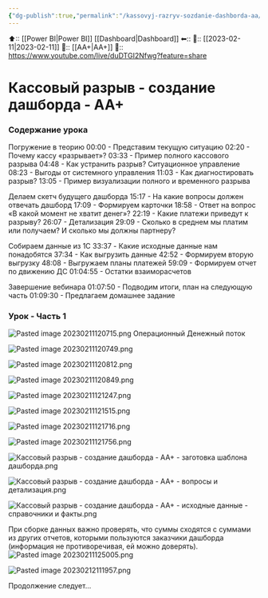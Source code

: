 ```yaml
---
{"dg-publish":true,"permalink":"/kassovyj-razryv-sozdanie-dashborda-aa/"}
---
```



⬆:: [[Power BI\|Power BI]] [[Dashboard\|Dashboard]]
⬅::
📅:: [[2023-02-11\|2023-02-11]] 
👤:: [[АА+\|АА+]]
🔗:: https://www.youtube.com/live/duDTGI2Nfwg?feature=share

# Кассовый разрыв - создание дашборда - АА+

### Содержание урока

Погружение в теорию
00:00 - Представим текущую ситуацию
02:20 - Почему кассу «разрывает»?
03:33 - Пример полного кассового разрыва
04:48 - Как устранить разрыв? Ситуационное управление
08:23 - Выгоды от системного управления
11:03 - Как диагностировать разрыв?
13:05 - Пример визуализации полного и временного разрыва

Делаем скетч будущего дашборда
15:17 - На какие вопросы должен отвечать дашборд
17:09 - Формируем карточки
18:58 - Ответ на вопрос «В какой момент не хватит денег»?
22:19 - Какие платежи приведут к разрыву?
26:07 - Детализация
29:09 - Сколько в среднем мы платим или получаем? И сколько мы должны партнеру?

Собираем данные из 1C
33:37 - Какие исходные данные нам понадобятся
37:34 - Как выгрузить данные 
42:52 - Формируем вторую выгрузку
48:08 - Выгружаем планы платежей
59:09 - Формируем отчет по движению ДС
01:04:55 - Остатки взаиморасчетов

Завершение вебинара
01:07:50 - Подводим итоги, план на следующую часть
01:09:30 - Предлагаем домашнее задание

### Урок - Часть 1


![Pasted image 20230211120715.png](/img/user/Pasted%20image%2020230211120715.png)
Операционный Денежный поток

![Pasted image 20230211120749.png](/img/user/Pasted%20image%2020230211120749.png)

![Pasted image 20230211120812.png](/img/user/Pasted%20image%2020230211120812.png)

![Pasted image 20230211120849.png](/img/user/Pasted%20image%2020230211120849.png)

![Pasted image 20230211121247.png](/img/user/Pasted%20image%2020230211121247.png)

![Pasted image 20230211121515.png](/img/user/Pasted%20image%2020230211121515.png)

![Pasted image 20230211121716.png](/img/user/Pasted%20image%2020230211121716.png)

![Pasted image 20230211121756.png](/img/user/Pasted%20image%2020230211121756.png)

![Кассовый разрыв - создание дашборда - АА+ - заготовка шаблона дашборда.png](/img/user/%D0%9A%D0%B0%D1%81%D1%81%D0%BE%D0%B2%D1%8B%D0%B9%20%D1%80%D0%B0%D0%B7%D1%80%D1%8B%D0%B2%20-%20%D1%81%D0%BE%D0%B7%D0%B4%D0%B0%D0%BD%D0%B8%D0%B5%20%D0%B4%D0%B0%D1%88%D0%B1%D0%BE%D1%80%D0%B4%D0%B0%20-%20%D0%90%D0%90+%20-%20%D0%B7%D0%B0%D0%B3%D0%BE%D1%82%D0%BE%D0%B2%D0%BA%D0%B0%20%D1%88%D0%B0%D0%B1%D0%BB%D0%BE%D0%BD%D0%B0%20%D0%B4%D0%B0%D1%88%D0%B1%D0%BE%D1%80%D0%B4%D0%B0.png)

![Кассовый разрыв - создание дашборда - АА+ - вопросы и детализация.png](/img/user/%D0%9A%D0%B0%D1%81%D1%81%D0%BE%D0%B2%D1%8B%D0%B9%20%D1%80%D0%B0%D0%B7%D1%80%D1%8B%D0%B2%20-%20%D1%81%D0%BE%D0%B7%D0%B4%D0%B0%D0%BD%D0%B8%D0%B5%20%D0%B4%D0%B0%D1%88%D0%B1%D0%BE%D1%80%D0%B4%D0%B0%20-%20%D0%90%D0%90+%20-%20%D0%B2%D0%BE%D0%BF%D1%80%D0%BE%D1%81%D1%8B%20%D0%B8%20%D0%B4%D0%B5%D1%82%D0%B0%D0%BB%D0%B8%D0%B7%D0%B0%D1%86%D0%B8%D1%8F.png)

![Кассовый разрыв - создание дашборда - АА+ - исходные данные - справочники и факты.png](/img/user/%D0%9A%D0%B0%D1%81%D1%81%D0%BE%D0%B2%D1%8B%D0%B9%20%D1%80%D0%B0%D0%B7%D1%80%D1%8B%D0%B2%20-%20%D1%81%D0%BE%D0%B7%D0%B4%D0%B0%D0%BD%D0%B8%D0%B5%20%D0%B4%D0%B0%D1%88%D0%B1%D0%BE%D1%80%D0%B4%D0%B0%20-%20%D0%90%D0%90+%20-%20%D0%B8%D1%81%D1%85%D0%BE%D0%B4%D0%BD%D1%8B%D0%B5%20%D0%B4%D0%B0%D0%BD%D0%BD%D1%8B%D0%B5%20-%20%D1%81%D0%BF%D1%80%D0%B0%D0%B2%D0%BE%D1%87%D0%BD%D0%B8%D0%BA%D0%B8%20%D0%B8%20%D1%84%D0%B0%D0%BA%D1%82%D1%8B.png)

При сборке данных важно проверять, что суммы сходятся с суммами из других отчетов, которыми пользуются заказчики дашборда (информация не противоречивая, ей можно доверять).
![Pasted image 20230211125005.png](/img/user/Pasted%20image%2020230211125005.png)

![Pasted image 20230212111957.png](/img/user/Pasted%20image%2020230212111957.png)

Продолжение следует...




